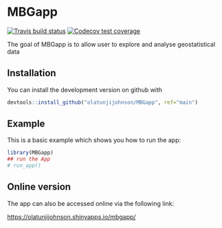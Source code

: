
<!-- README.md is generated from README.Rmd. Please edit that file -->

# MBGapp

<!-- badges: start -->

[![Travis build
status](https://travis-ci.org/olatunjijohnson/MBGapp.svg?branch=main)](https://travis-ci.org/olatunjijohnson/MBGapp)
[![Codecov test
coverage](https://codecov.io/gh/olatunjijohnson/MBGapp/branch/master/graph/badge.svg)](https://codecov.io/gh/olatunjijohnson/MBGapp?branch=main)
<!-- badges: end -->

The goal of MBGapp is to allow user to explore and analyse
geostatistical
data

## Installation

<!-- You can install the released version of MBGapp from [CRAN](https://CRAN.R-project.org) with: -->

<!-- ``` r -->

<!-- install.packages("MBGapp") -->

<!-- ``` -->

You can install the development version on github with

``` r
devtools::install_github("olatunjijohnson/MBGapp", ref="main")
```

## Example

This is a basic example which shows you how to run the app:

``` r
library(MBGapp)
## run the App
# run_app()
```

## Online version

The app can also be accessed online via the following link:

<https://olatunjijohnson.shinyapps.io/mbgapp/>
